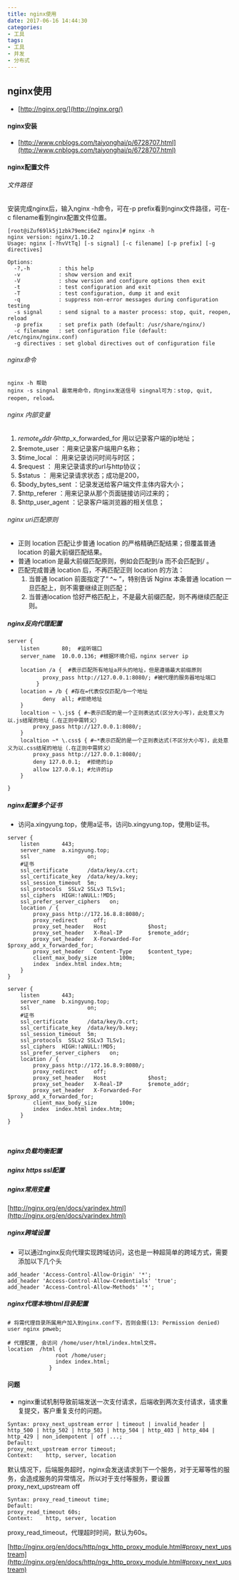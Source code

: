 ```yaml
---
title: nginx使用
date: 2017-06-16 14:44:30
categories: 
- 工具
tags:
- 工具
- 并发
- 分布式
---
```


## nginx使用

- [http://nginx.org/](http://nginx.org/)

#### nginx安装

- [http://www.cnblogs.com/taiyonghai/p/6728707.html](http://www.cnblogs.com/taiyonghai/p/6728707.html)

#### nginx配置文件

###### 文件路径

安装完成nginx后，输入nginx -h命令，可在-p prefix看到nginx文件路径，可在-c filename看到nginx配置文件位置。

```
[root@iZuf69lk5j1zbk79emci6eZ nginx]# nginx -h
nginx version: nginx/1.10.2
Usage: nginx [-?hvVtTq] [-s signal] [-c filename] [-p prefix] [-g directives]

Options:
  -?,-h         : this help
  -v            : show version and exit
  -V            : show version and configure options then exit
  -t            : test configuration and exit
  -T            : test configuration, dump it and exit
  -q            : suppress non-error messages during configuration testing
  -s signal     : send signal to a master process: stop, quit, reopen, reload
  -p prefix     : set prefix path (default: /usr/share/nginx/)
  -c filename   : set configuration file (default: /etc/nginx/nginx.conf)
  -g directives : set global directives out of configuration file
```

###### nginx命令

```
nginx -h 帮助
nginx -s singnal 最常用命令，向nginx发送信号 singnal可为：stop, quit, reopen, reload。
```

###### nginx 内部变量

1. $remote_addr 与$http_x_forwarded_for 用以记录客户端的ip地址； 
2. $remote_user ：用来记录客户端用户名称； 
3. $time_local ： 用来记录访问时间与时区；
4. $request ： 用来记录请求的url与http协议；
5. $status ： 用来记录请求状态；成功是200， 
6. $body_bytes_sent ：记录发送给客户端文件主体内容大小；
7. $http_referer ：用来记录从那个页面链接访问过来的； 
8. $http_user_agent ：记录客户端浏览器的相关信息；


###### nginx uri匹配原则

- 正则 location 匹配让步普通 location 的严格精确匹配结果；但覆盖普通 location 的最大前缀匹配结果。
- 普通 location 是最大前缀匹配原则，例如会匹配到/a 而不会匹配到/ 。
- 匹配完成普通 location 后，不再匹配正则 location 的方法：
   1. 当普通 location 前面指定了“ ^~ ”，特别告诉 Nginx 本条普通 location 一旦匹配上，则不需要继续正则匹配；
   2. 当普通location 恰好严格匹配上，不是最大前缀匹配，则不再继续匹配正则。

##### nginx反向代理配置

```
server {  
    listen       80;  #监听端口
    server_name  10.0.0.136; #根据环境介绍，nginx server ip  

    location /a {  #表示匹配所有地址a开头的地址，但是遵循最大前缀原则
           proxy_pass http://127.0.0.1:8080/; #被代理的服务器地址端口  
         }
    location = /b { #存在=代表仅仅匹配/b一个地址
           deny  all; #拒绝地址
    }
    localtion ~ \.js$ { #~表示匹配的是一个正则表达式(区分大小写)，此处意义为以.js结尾的地址（.在正则中需转义）
        proxy_pass http://127.0.0.1:8080/;
    }
    localtion ~* \.css$ { #~*表示匹配的是一个正则表达式(不区分大小写)，此处意义为以.css结尾的地址（.在正则中需转义）
        proxy_pass http://127.0.0.1:8080/;
        deny 127.0.0.1;  #拒绝的ip
        allow 127.0.0.1; #允许的ip
    }
    
}
```

##### nginx配置多个证书

- 访问a.xingyung.top，使用a证书，访问b.xingyung.top，使用b证书。
```
server {  
    listen       443;
    server_name  a.xingyung.top;
    ssl                  on;  
    #证书  
    ssl_certificate      /data/key/a.crt;  
    ssl_certificate_key  /data/key/a.key;  
    ssl_session_timeout  5m;  
    ssl_protocols  SSLv2 SSLv3 TLSv1;  
    ssl_ciphers  HIGH:!aNULL:!MD5;  
    ssl_prefer_server_ciphers   on;  
    location / {  
        proxy_pass http://172.16.8.8:8080/;         
        proxy_redirect     off;           
        proxy_set_header   Host             $host;            
        proxy_set_header   X-Real-IP        $remote_addr;              
        proxy_set_header   X-Forwarded-For  $proxy_add_x_forwarded_for;
        proxy_set_header   Content-Type     $content_type;              
        client_max_body_size       100m;              
        index  index.html index.htm;  
    }      
}

server {  
    listen       443;
    server_name  b.xingyung.top;
    ssl                  on;  
    #证书  
    ssl_certificate      /data/key/b.crt;  
    ssl_certificate_key  /data/key/b.key;  
    ssl_session_timeout  5m;  
    ssl_protocols  SSLv2 SSLv3 TLSv1;  
    ssl_ciphers  HIGH:!aNULL:!MD5;  
    ssl_prefer_server_ciphers   on;  
    location / {  
        proxy_pass http://172.16.8.9:8080/;         
        proxy_redirect     off;           
        proxy_set_header   Host             $host;            
        proxy_set_header   X-Real-IP        $remote_addr;              
        proxy_set_header   X-Forwarded-For  $proxy_add_x_forwarded_for;              
        client_max_body_size       100m;              
        index  index.html index.htm;  
    }      
}



```


##### nginx负载均衡配置

##### nginx https ssl配置

##### nginx常用变量

[http://nginx.org/en/docs/varindex.html](http://nginx.org/en/docs/varindex.html)

##### nginx跨域设置
- 可以通过nginx反向代理实现跨域访问，这也是一种超简单的跨域方式，需要添加以下几个头
```
add_header 'Access-Control-Allow-Origin' '*';
add_header 'Access-Control-Allow-Credentials' 'true';
add_header 'Access-Control-Allow-Methods' '*';
```


##### nginx代理本地html目录配置

```
# 将需代理目录所属用户加入到nginx.conf下，否则会报(13: Permission denied)
user nginx pmweb;

# 代理配置, 会访问 /home/user/html/index.html文件。
location  /html {
               root /home/user;
               index index.html;
             }
```


#### 问题

- nginx重试机制导致前端发送一次支付请求，后端收到两次支付请求，请求重复提交，客户重复支付的问题。
```
Syntax:	proxy_next_upstream error | timeout | invalid_header | http_500 | http_502 | http_503 | http_504 | http_403 | http_404 | http_429 | non_idempotent | off ...;
Default:	
proxy_next_upstream error timeout;
Context:	http, server, location
```
默认情况下，后端服务超时，nginx会发送请求到下一个服务，对于无幂等性的服务，会造成服务的异常情况，所以对于支付等服务，要设置proxy_next_upstream off
```
Syntax:	proxy_read_timeout time;
Default:	
proxy_read_timeout 60s;
Context:	http, server, location
```
proxy_read_timeout，代理超时时间，默认为60s。

[http://nginx.org/en/docs/http/ngx_http_proxy_module.html#proxy_next_upstream](http://nginx.org/en/docs/http/ngx_http_proxy_module.html#proxy_next_upstream)